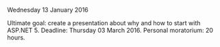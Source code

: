 Wednesday 13 January 2016

Ultimate goal: create a presentation about why and how to start with ASP.NET 5. 
Deadline: Thursday 03 March 2016.
Personal moratorium: 20 hours. 
